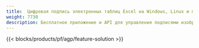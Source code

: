 ```yaml
---
title:  Цифровая подпись электронных таблиц Excel на Windows, Linux и macOS
weight: 7730
description: Бесплатное приложение и API для управления подписями изображений и текста в файлах XLS, XLSX и ODS
---
```

{{< blocks/products/pf/agp/feature-solution >}} 

